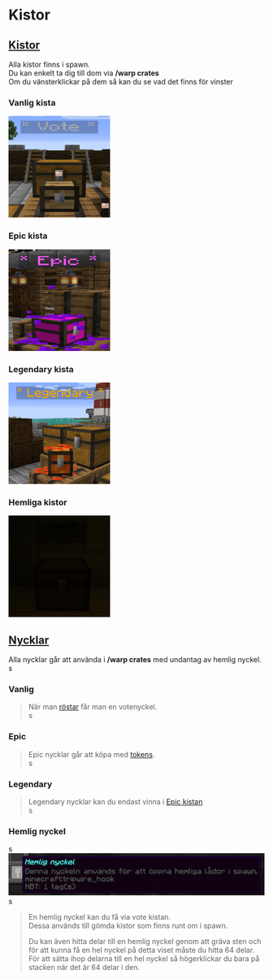 # Kistor

## <ins>Kistor</ins>
Alla kistor finns i spawn.  
Du kan enkelt ta dig till dom via **/warp crates**  
Om du vänsterklickar på dem så kan du se vad det finns för vinster  

### Vanlig kista  
<img src="../bilder/votecrate.png" width="200" height="200">  
  
### Epic kista  
<img src="../bilder/epiccrate.png" width="200" height="200">  
  
### Legendary kista  
<img src="../bilder/legendarycrate.png" width="200" height="200">  
  
### Hemliga kistor  
<img src="../bilder/hemlig_kista.png" width="200" height="200">  
  
## <ins>Nycklar</ins>  
Alla nycklar går att använda i **/warp crates** med undantag av hemlig nyckel.  
s  

### Vanlig  
>När man [röstar](/?id=rösta) får man en votenyckel.  
s  
  
### Epic  
>Epic nycklar går att köpa med [tokens](tokens).  
s  
### Legendary  
>Legendary nycklar kan du endast vinna i [Epic kistan](epic-crate)  
s  
### Hemlig nyckel  
s  
<img src="../bilder/hemlig_nyckel.png">   
s  

>En hemlig nyckel kan du få via vote kistan.  
>Dessa används till gömda kistor som finns runt om i spawn.  
>  
>Du kan även hitta delar till en hemlig nyckel genom att gräva sten och för att kunna få en hel nyckel på detta viset måste du hitta 64 delar.  
>För att sätta ihop delarna till en hel nyckel så högerklickar du bara på stacken när det är 64 delar i den.  